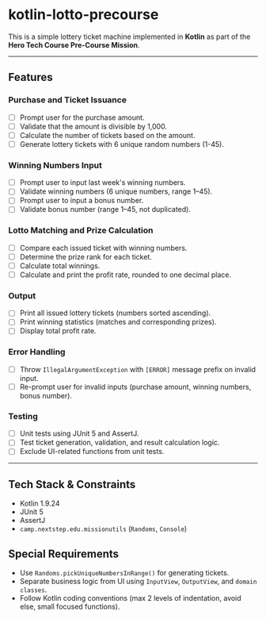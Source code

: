 # kotlin-lotto-precourse

This is a simple lottery ticket machine implemented in **Kotlin** as part of the **Hero Tech Course Pre-Course Mission**.

---

## Features

### Purchase and Ticket Issuance
- [ ] Prompt user for the purchase amount.
- [ ] Validate that the amount is divisible by 1,000.
- [ ] Calculate the number of tickets based on the amount.
- [ ] Generate lottery tickets with 6 unique random numbers (1-45).

### Winning Numbers Input
- [ ] Prompt user to input last week's winning numbers.
- [ ] Validate winning numbers (6 unique numbers, range 1–45).
- [ ] Prompt user to input a bonus number.
- [ ] Validate bonus number (range 1–45, not duplicated).

### Lotto Matching and Prize Calculation
- [ ] Compare each issued ticket with winning numbers.
- [ ] Determine the prize rank for each ticket.
- [ ] Calculate total winnings.
- [ ] Calculate and print the profit rate, rounded to one decimal place.

### Output
- [ ] Print all issued lottery tickets (numbers sorted ascending).
- [ ] Print winning statistics (matches and corresponding prizes).
- [ ] Display total profit rate.

### Error Handling
- [ ] Throw `IllegalArgumentException` with `[ERROR]` message prefix on invalid input.
- [ ] Re-prompt user for invalid inputs (purchase amount, winning numbers, bonus number).

### Testing
- [ ] Unit tests using JUnit 5 and AssertJ.
- [ ] Test ticket generation, validation, and result calculation logic.
- [ ] Exclude UI-related functions from unit tests.

---

## Tech Stack & Constraints
- Kotlin 1.9.24
- JUnit 5
- AssertJ
- `camp.nextstep.edu.missionutils` (`Randoms`, `Console`)

## Special Requirements
- Use `Randoms.pickUniqueNumbersInRange()` for generating tickets.
- Separate business logic from UI using `InputView`, `OutputView`, and `domain classes`.
- Follow Kotlin coding conventions (max 2 levels of indentation, avoid else, small focused functions).